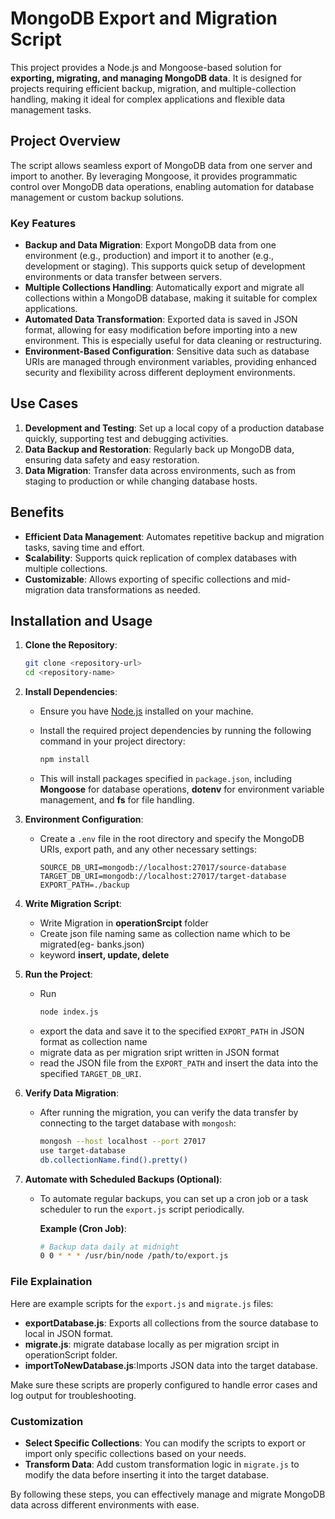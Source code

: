 # MongoDB Export and Migration Script

This project provides a Node.js and Mongoose-based solution for **exporting, migrating, and managing MongoDB data**. It is designed for projects requiring efficient backup, migration, and multiple-collection handling, making it ideal for complex applications and flexible data management tasks.

## Project Overview

The script allows seamless export of MongoDB data from one server and import to another. By leveraging Mongoose, it provides programmatic control over MongoDB data operations, enabling automation for database management or custom backup solutions.

### Key Features

- **Backup and Data Migration**: Export MongoDB data from one environment (e.g., production) and import it to another (e.g., development or staging). This supports quick setup of development environments or data transfer between servers.
- **Multiple Collections Handling**: Automatically export and migrate all collections within a MongoDB database, making it suitable for complex applications.
- **Automated Data Transformation**: Exported data is saved in JSON format, allowing for easy modification before importing into a new environment. This is especially useful for data cleaning or restructuring.
- **Environment-Based Configuration**: Sensitive data such as database URIs are managed through environment variables, providing enhanced security and flexibility across different deployment environments.

## Use Cases

1. **Development and Testing**: Set up a local copy of a production database quickly, supporting test and debugging activities.
2. **Data Backup and Restoration**: Regularly back up MongoDB data, ensuring data safety and easy restoration.
3. **Data Migration**: Transfer data across environments, such as from staging to production or while changing database hosts.

## Benefits

- **Efficient Data Management**: Automates repetitive backup and migration tasks, saving time and effort.
- **Scalability**: Supports quick replication of complex databases with multiple collections.
- **Customizable**: Allows exporting of specific collections and mid-migration data transformations as needed.

## Installation and Usage

1. **Clone the Repository**:
   ```bash
   git clone <repository-url>
   cd <repository-name>
   ```
2. **Install Dependencies**:
   - Ensure you have [Node.js](https://nodejs.org/) installed on your machine.
   - Install the required project dependencies by running the following command in your project directory:

     ```bash
     npm install
     ```
   - This will install packages specified in `package.json`, including **Mongoose** for database operations, **dotenv** for environment variable management, and **fs** for file handling.

3. **Environment Configuration**:
   - Create a `.env` file in the root directory and specify the MongoDB URIs, export path, and any other necessary settings:

     ```plaintext
     SOURCE_DB_URI=mongodb://localhost:27017/source-database
     TARGET_DB_URI=mongodb://localhost:27017/target-database
     EXPORT_PATH=./backup
     
4. **Write Migration Script**:
   - Write Migration in **operationSrcipt** folder
   - Create json file naming same as collection name which to be migrated(eg- banks.json)
   - keyword **insert, update, delete**


5. **Run the Project**:
   - Run 
      ```bash
     node index.js
     ```
   - export the data and save it to the specified `EXPORT_PATH` in JSON format as collection name
   - migrate data as per migration sript written in JSON format
   - read the JSON file from the `EXPORT_PATH` and insert the data into the specified `TARGET_DB_URI`.

6. **Verify Data Migration**:
   - After running the migration, you can verify the data transfer by connecting to the target database with `mongosh`:

     ```bash
     mongosh --host localhost --port 27017
     use target-database
     db.collectionName.find().pretty()
     ```

7. **Automate with Scheduled Backups (Optional)**:
   - To automate regular backups, you can set up a cron job or a task scheduler to run the `export.js` script periodically.

     **Example (Cron Job)**:
     ```bash
     # Backup data daily at midnight
     0 0 * * * /usr/bin/node /path/to/export.js
     ```

### File Explaination

Here are example scripts for the `export.js` and `migrate.js` files:

- **exportDatabase.js**: Exports all collections from the source database to local in JSON format.
- **migrate.js**: migrate database locally as per migration srcipt in operationScript folder.
- **importToNewDatabase.js**:Imports JSON data into the target database.

Make sure these scripts are properly configured to handle error cases and log output for troubleshooting.

### Customization

- **Select Specific Collections**: You can modify the scripts to export or import only specific collections based on your needs.
- **Transform Data**: Add custom transformation logic in `migrate.js` to modify the data before inserting it into the target database.

By following these steps, you can effectively manage and migrate MongoDB data across different environments with ease.
